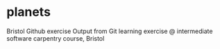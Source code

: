 # planets
Bristol Github exercise
Output from Git learning exercise @ intermediate software carpentry course, Bristol
